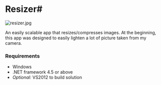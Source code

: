 # Resizer#

![resizer.jpg](https://bitbucket.org/repo/dA9j4A/images/984797492-resizer.jpg)

An easily scalable app that resizes/compresses images. At the beginning, this app was designed to easily lighten a lot of picture taken from my camera.

### Requirements ###

* Windows
* .NET framework 4.5 or above
* *Optional:* VS2012 to build solution